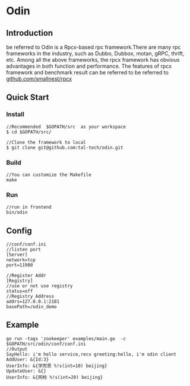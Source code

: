 # Odin

## Introduction

 be referred to Odin is a Rpcx-based rpc framework.There are many rpc frameworks in the industry, such as Dubbo, Dubbox, motan, gRPC, thrift, etc. Among all the above frameworks, the rpcx framework has obvious advantages in both function and performance. The features of rpcx framework and benchmark result can be referred to be referred to [github.com/smallnest/rpcx](https://github.com/smallnest/rpcx) 

## Quick Start

### Install
```
//Recommended  $GOPATH/src  as your workspace
$ cd $GOPATH/src/

//Clone the framework to local
$ git clone git@github.com:tal-tech/odin.git
```

### Build
```
//You can customize the Makefile
make
```

### Run
```
//run in frontend
bin/odin
```

## Config
```
//conf/conf.ini
//listen port
[Server]
network=tcp
port=11900

//Register Addr
[Registry]
//use or not use registry
status=off 
//Registry Address
addrs=127.0.0.1:2181
basePath=/odin_demo
```

## Example
```
go run -tags 'zookeeper' examples/main.go  -c $GOPATH/src/odin/conf/conf.ini
//Output
SayHello: i'm hello service,recv greeting:hello, i'm odin client
AddUser: &{Id:3}
UserInfo: &{学而思 %!s(int=10) beijing}
UpdateUser: &{}
UserInfo: &{网校 %!s(int=20) beijing}
```
